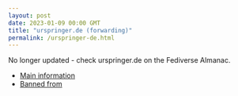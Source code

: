 ```yaml
---
layout: post
date: 2023-01-09 00:00 GMT
title: "urspringer.de (forwarding)"
permalink: /urspringer-de.html
---
```


No longer updated - check urspringer.de on the Fediverse Almanac.

* [Main information](https://www.fediversealmanac.com/api/v1/instances/urspringer.de)
* [Banned from](https://www.fediversealmanac.com/api/v1/instances/urspringer.de/banned_from)


